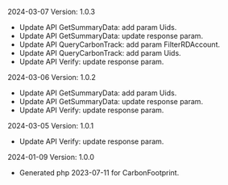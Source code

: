 2024-03-07 Version: 1.0.3
- Update API GetSummaryData: add param Uids.
- Update API GetSummaryData: update response param.
- Update API QueryCarbonTrack: add param FilterRDAccount.
- Update API QueryCarbonTrack: add param Uids.
- Update API Verify: update response param.


2024-03-06 Version: 1.0.2
- Update API GetSummaryData: add param Uids.
- Update API GetSummaryData: update response param.
- Update API Verify: update response param.


2024-03-05 Version: 1.0.1
- Update API Verify: update response param.


2024-01-09 Version: 1.0.0
- Generated php 2023-07-11 for CarbonFootprint.

